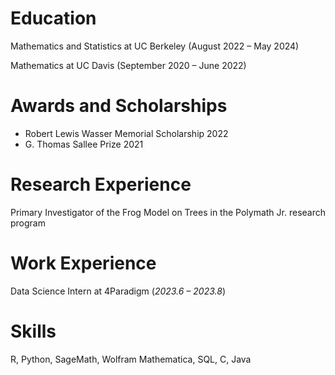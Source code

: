 # Education

Mathematics and Statistics at UC Berkeley (August 2022 – May 2024)

Mathematics at UC Davis (September 2020 – June 2022)

# Awards and Scholarships

- Robert Lewis Wasser Memorial Scholarship 2022
- G. Thomas Sallee Prize 2021

# Research Experience

Primary Investigator of the Frog Model on Trees in the Polymath Jr. research program

# Work Experience

Data Science Intern at 4Paradigm (*2023.6 – 2023.8*)

# Skills

R, Python, SageMath, Wolfram Mathematica, SQL, C, Java
